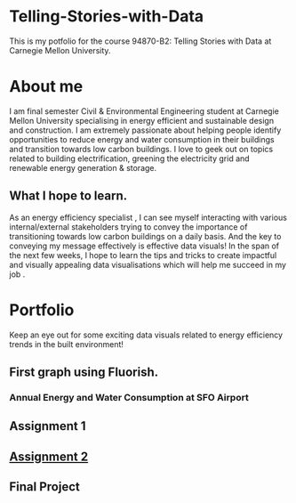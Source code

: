 # Telling-Stories-with-Data
This is my potfolio for the course 94870-B2: Telling Stories with Data at Carnegie Mellon University.

# About me
I am final semester Civil & Environmental Engineering student at Carnegie Mellon University specialising in energy efficient and sustainable design and construction. I am extremely passionate about helping people identify opportunities to reduce energy and water consumption in their buildings and transition towards low carbon buildings. I love to geek out on topics related to building electrification, greening the electricity grid and renewable energy generation & storage.

## What I hope to learn.
As an energy efficiency specialist , I can see myself interacting with various internal/external stakeholders trying to convey the importance of transitioning towards low carbon buildings on a daily basis. And the key to conveying my message effectively is effective data visuals! In the span of the next few weeks, I hope to learn the tips and tricks to create impactful and visually appealing data visualisations which will help me succeed in my job .

# Portfolio
Keep an eye out for some exciting data visuals related to energy efficiency trends in the built environment!

## First graph using Fluorish.

### Annual Energy and Water Consumption at SFO Airport
<div class="flourish-embed flourish-chart" data-src="visualisation/7644550"><script src="https://public.flourish.studio/resources/embed.js"></script></div>

## Assignment 1

## [Assignment 2](/datavizassignment2.md)


## Final Project
